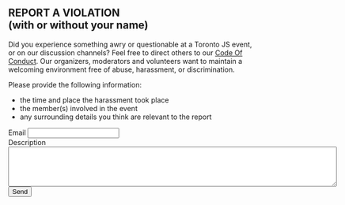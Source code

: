 ## REPORT A VIOLATION <br />(with or without your name)

Did you experience something awry or questionable at a Toronto JS event, or on our discussion channels? Feel free to direct others to our [Code Of Conduct](https://torontojs.com/p/code_of_conduct). Our organizers, moderators and volunteers want to maintain a welcoming environment free of abuse, harassment, or discrimination.

Please provide the following information:

- the time and place the harassment took place
- the member(s) involved in the event
- any surrounding details you think are relevant to the report

<form
  action="https://formspree.io/f/mayvyvzk"
  method="POST"
  width="100%"
>
  <label htmlFor="_replyto">
    Email
    <input type="email" name="_replyto"/>
  </label>
  <br/>
  <label>
    Description
    <br/>
    <textarea name="message" rows="5" cols="80" ></textarea>
  </label>
  <br/>
  <button type="submit">Send</button>
</form>
